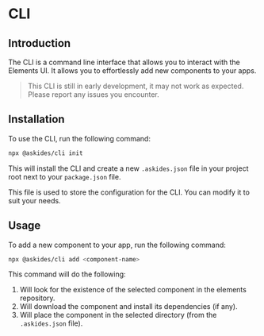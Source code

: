 # CLI

## Introduction

The CLI is a command line interface that allows you to interact with the Elements UI. It allows you to effortlessly add new components to your apps.

> This CLI is still in early development, it may not work as expected. Please report any issues you encounter.

## Installation

To use the CLI, run the following command:

```bash
npx @askides/cli init
```

This will install the CLI and create a new `.askides.json` file in your project root next to your `package.json` file.

This file is used to store the configuration for the CLI. You can modify it to suit your needs.

## Usage

To add a new component to your app, run the following command:

```bash
npx @askides/cli add <component-name>
```

This command will do the following:

1. Will look for the existence of the selected component in the elements repository.
2. Will download the component and install its dependencies (if any).
3. Will place the component in the selected directory (from the `.askides.json` file).
